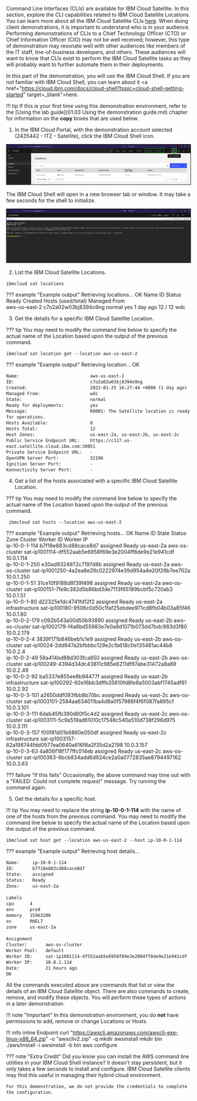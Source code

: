 Command Line Interfaces (CLIs) are available for IBM Cloud Satellite. In this section, explore the CLI capabilities related to IBM Cloud Satellite Locations. You can learn more about all the IBM Cloud Satellite CLIs <a href="https://cloud.ibm.com/docs/satellite?topic=satellite-satellite-cli-reference" target="_blank">here</a>. When doing client demonstrations, it is important to understand who is in your audience. Performing demonstrations of CLIs to a Chief Technology Officer (CTO) or Chief Information Officer (CIO) may not be well received; however, this type of demonstration may resonate well with other audiences like members of the IT staff, line-of-business developers, and others. These audiences will want to know that CLIs exist to perform the IBM Cloud Satellite tasks as they will probably want to further automate them in their deployments.

In this part of the demonstration, you will use the IBM Cloud Shell.  If you are not familiar with IBM Cloud Shell, you can learn about it <a href="https://cloud.ibm.com/docs/cloud-shell?topic=cloud-shell-getting-started" target=_blank">here</a>.

!!! tip
    If this is your first time using this demonstration environment, refer to the [Using the lab guide](01.03 Using the demonstration guide.md) chapter for information on the **copy** boxes that are used below.

1. In the IBM Cloud Portal, with the demonstration account selected (2435442 - ITZ - Satellite), click the IBM Cloud Shell icon.

![](_attachments/CloudShellMenu2.png)

The IBM Cloud Shell will open in a new browser tab or window. It may take a few seconds for the shell to initialize.

![](_attachments/CloudShell.png)

2. List the IBM Cloud Satellite Locations.

```
ibmcloud sat locations
```

??? example "Example output"
    Retrieving locations...
    OK
    Name            ID                     Status   Ready   Created     Hosts (used/total)   Managed From   
    aws-us-east-2   c7o2a02w03bj8394o9ng   normal   yes     1 day ago   12 / 12              wdc   

3. Get the details for a specific IBM Cloud Satellite Location.

??? tip
    You may need to modify the command line below to specify the actual name of the Location based upon the output of the previous command.

```
ibmcloud sat location get --location aws-us-east-2
```

??? example "Example output"
    Retrieving location...
    OK

    Name:                           aws-us-east-2   
    ID:                             c7o2a02w03bj8394o9ng   
    Created:                        2022-01-25 16:27:44 +0000 (1 day ago)   
    Managed From:                   wdc   
    State:                          normal   
    Ready for deployments:          yes   
    Message:                        R0001: The Satellite location is ready for operations.   
    Hosts Available:                0   
    Hosts Total:                    12   
    Host Zones:                     us-east-2a, us-east-2b, us-east-2c   
    Public Service Endpoint URL:    https://c117.us-east.satellite.cloud.ibm.com:30051   
    Private Service Endpoint URL:   -   
    OpenVPN Server Port:            32196   
    Ignition Server Port:           -   
    Konnectivity Server Port:       -   

4. Get a list of the hosts associated with a specific IBM Cloud Satellite Location.

??? tip
    You may need to modify the command line below to specify the actual name of the Location based upon the output of the previous command.

```
 ibmcloud sat hosts --location aws-us-east-2
```

??? example "Example output"
    Retrieving hosts...
    OK
    Name            ID                     State      Status   Zone         Cluster          Worker ID                                                Worker IP         
    ip-10-0-1-114   b7f18e883cd88cace8d7   assigned   Ready    us-east-2a   aws-os-cluster   sat-ip1001114-df552aab5e6958f69e3e2004ff8de9e21e941cdf   10.0.1.114   
    ip-10-0-1-250   e30ad9324972c7197d8b   assigned   Ready    us-east-2a   aws-os-cluster   sat-ip1001250-4a2ea8e29c0222974e39d954a4e20f26b7ee702a   10.0.1.250   
    ip-10-0-1-51    31ce10f9188d8f39f498   assigned   Ready    us-east-2a   aws-os-cluster   sat-ip100151-7fe9c382d5b86bd3de7113f65189bcbf5c720ab3    10.0.1.51   
    ip-10-0-1-80    d22325e1dc4741fd12f2   assigned   Ready    us-east-2a   infrastructure   sat-ip100180-9506c0d50c1faf25ebdee971cd8fb04b03a85f46    10.0.1.80   
    ip-10-0-2-179   c092b543a00d50b93890   assigned   Ready    us-east-2b   aws-os-cluster   sat-ip1002179-f4a6bd55983e7e0a8d1071b073dd7bdc983d3f80   10.0.2.179   
    ip-10-0-2-4     3839f171b846beb1c1e9   assigned   Ready    us-east-2b   aws-os-cluster   sat-ip10024-2dd947a2bfbbbc129e2c1b618c0e135481ac44b8     10.0.2.4   
    ip-10-0-2-49    58a414bd88d303fca850   assigned   Ready    us-east-2b   aws-os-cluster   sat-ip100249-4394d34dc43811c985e6211df97abe31472a8a69    10.0.2.49   
    ip-10-0-2-92    ba5337e855ee8b94477f   assigned   Ready    us-east-2b   infrastructure   sat-ip100292-92e16bb3dffb35810fd8fe8a5003abf1745adf81    10.0.2.92   
    ip-10-0-3-101   a2650ddf093fbb8b70bc   assigned   Ready    us-east-2c   aws-os-cluster   sat-ip1003101-2584aa634011ba4d8a0f57986f4f6f087fa895cf   10.0.3.101   
    ip-10-0-3-111   6dab45fb390d80f5c4d2   assigned   Ready    us-east-2c   aws-os-cluster   sat-ip1003111-5c9a519ad61010c17548c540a510d738f296d975   10.0.3.111   
    ip-10-0-3-157   f00f81d01b6860e050df   assigned   Ready    us-east-2c   infrastructure   sat-ip1003157-62a198744fdd0577ea0640a816f8a2f35d2a2198   10.0.3.157   
    ip-10-0-3-63    4a856f18f177ffc014eb   assigned   Ready    us-east-2c   aws-os-cluster   sat-ip100363-6bcb834add6d924ce2a0a0772835ae8794497162    10.0.3.63   

??? failure "If this fails"
    Occasionally, the above command may time out with a "FAILED: Could not complete request" message.  Try running the command again.

5. Get the details for a specific host.

!!! tip
    You may need to replace the string **ip-10-0-1-114** with the name of one of the hosts from the previous command.
    You may need to modify the command line below to specify the actual name of the Location based upon the output of the previous command.


```copycommand
ibmcloud sat host get --location aws-us-east-2 --host ip-10-0-1-114
```

??? example "Example output"
    Retrieving host details...

    Name:     ip-10-0-1-114   
    ID:       b7f18e883cd88cace8d7   
    State:    assigned   
    Status:   Ready   
    Zone:     us-east-2a   

    Labels      
    cpu      4   
    env      prod   
    memory   15963200   
    os       RHEL7   
    zone     us-east-2a   

    Assignment        
    Cluster:       aws-os-cluster   
    Worker Pool:   default   
    Worker ID:     sat-ip1001114-df552aab5e6958f69e3e2004ff8de9e21e941cdf   
    Worker IP:     10.0.1.114   
    Date:          21 hours ago   
    OK

All the commands executed above are commands that list or view the details of an IBM Cloud Satellite object. There are also commands to create, remove, and modify these objects. You will perform these types of actions in a later demonstration.

!!! note "Important"
    In this demonstration environment, you do **not** have permissions to add, remove or change Locations or Hosts.

!!! info inline Endpoint
    curl "https://awscli.amazonaws.com/awscli-exe-linux-x86_64.zip" -o "awscliv2.zip" -q
    mkdir awsinstall
    mkdir bin
    ./aws/install -i awsinstall -b bin
    aws configure

??? note "Extra Credit"
    Did you know you can install the AWS command line utilities in your IBM Cloud Shell instance? It doesn't stay persistent, but it only takes a few seconds to install and configure. IBM Cloud Satellite clients may find this useful in managing their hybrid cloud environment.

    For this demonstration, we do not provide the credentials to complete the configuration.
